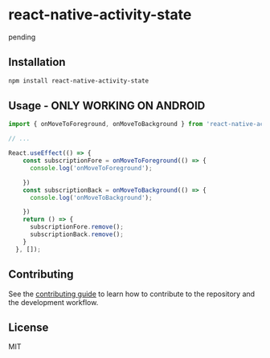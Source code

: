 # react-native-activity-state

pending

## Installation

```sh
npm install react-native-activity-state
```

## Usage - ONLY WORKING ON ANDROID

```js
import { onMoveToForeground, onMoveToBackground } from 'react-native-activity-state';

// ...

React.useEffect(() => {
    const subscriptionFore = onMoveToForeground(() => {
      console.log('onMoveToForeground');

    })
    const subscriptionBack = onMoveToBackground(() => {
      console.log('onMoveToBackground');

    })
    return () => {
      subscriptionFore.remove();
      subscriptionBack.remove();
    }
  }, []);
```

## Contributing

See the [contributing guide](CONTRIBUTING.md) to learn how to contribute to the repository and the development workflow.

## License

MIT
